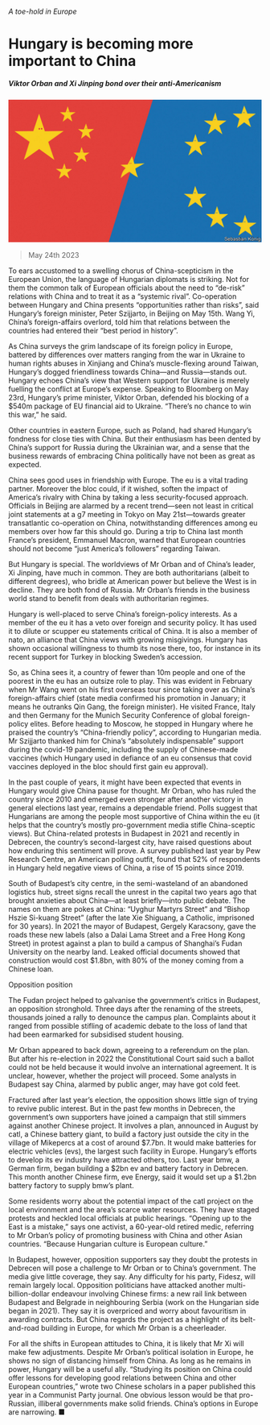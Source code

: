 ###### A toe-hold in Europe

# Hungary is becoming more important to China 

##### Viktor Orban and Xi Jinping bond over their anti-Americanism 

![image](images/20230527_CND001.jpg) 

> May 24th 2023 

To ears accustomed to a swelling chorus of China-scepticism in the European Union, the language of Hungarian diplomats is striking. Not for them the common talk of European officials about the need to “de-risk” relations with China and to treat it as a “systemic rival”. Co-operation between Hungary and China presents “opportunities rather than risks”, said Hungary’s foreign minister, Peter Szijjarto, in Beijing on May 15th. Wang Yi, China’s foreign-affairs overlord, told him that relations between the countries had entered their “best period in history”.

As China surveys the grim landscape of its foreign policy in Europe, battered by differences over matters ranging from the war in Ukraine to human rights abuses in Xinjiang and China’s muscle-flexing around Taiwan, Hungary’s dogged friendliness towards China—and Russia—stands out. Hungary echoes China’s view that Western support for Ukraine is merely fuelling the conflict at Europe’s expense. Speaking to Bloomberg on May 23rd, Hungary’s prime minister, Viktor Orban, defended his blocking of a $540m package of EU financial aid to Ukraine. “There’s no chance to win this war,” he said. 

Other countries in eastern Europe, such as Poland, had shared Hungary’s fondness for close ties with China. But their enthusiasm has been dented by China’s support for Russia during the Ukrainian war, and a sense that the business rewards of embracing China politically have not been as great as expected. 

China sees good uses in friendship with Europe. The eu is a vital trading partner. Moreover the bloc could, if it wished, soften the impact of America’s rivalry with China by taking a less security-focused approach. Officials in Beijing are alarmed by a recent trend—seen not least in critical joint statements at a g7 meeting in Tokyo on May 21st—towards greater transatlantic co-operation on China, notwithstanding differences among eu members over how far this should go. During a trip to China last month France’s president, Emmanuel Macron, warned that European countries should not become “just America’s followers” regarding Taiwan. 

But Hungary is special. The worldviews of Mr Orban and of China’s leader, Xi Jinping, have much in common. They are both authoritarians (albeit to different degrees), who bridle at American power but believe the West is in decline. They are both fond of Russia. Mr Orban’s friends in the business world stand to benefit from deals with authoritarian regimes. 

Hungary is well-placed to serve China’s foreign-policy interests. As a member of the eu it has a veto over foreign and security policy. It has used it to dilute or scupper eu statements critical of China. It is also a member of nato, an alliance that China views with growing misgivings. Hungary has shown occasional willingness to thumb its nose there, too, for instance in its recent support for Turkey in blocking Sweden’s accession. 

So, as China sees it, a country of fewer than 10m people and one of the poorest in the eu has an outsize role to play. This was evident in February when Mr Wang went on his first overseas tour since taking over as China’s foreign-affairs chief (state media confirmed his promotion in January; it means he outranks Qin Gang, the foreign minister). He visited France, Italy and then Germany for the Munich Security Conference of global foreign-policy elites. Before heading to Moscow, he stopped in Hungary where he praised the country’s “China-friendly policy”, according to Hungarian media. Mr Szijjarto thanked him for China’s “absolutely indispensable” support during the covid-19 pandemic, including the supply of Chinese-made vaccines (which Hungary used in defiance of an eu consensus that covid vaccines deployed in the bloc should first gain eu approval). 

In the past couple of years, it might have been expected that events in Hungary would give China pause for thought. Mr Orban, who has ruled the country since 2010 and emerged even stronger after another victory in general elections last year, remains a dependable friend. Polls suggest that Hungarians are among the people most supportive of China within the eu (it helps that the country’s mostly pro-government media stifle China-sceptic views). But China-related protests in Budapest in 2021 and recently in Debrecen, the country’s second-largest city, have raised questions about how enduring this sentiment will prove. A survey published last year by Pew Research Centre, an American polling outfit, found that 52% of respondents in Hungary held negative views of China, a rise of 15 points since 2019.

South of Budapest’s city centre, in the semi-wasteland of an abandoned logistics hub, street signs recall the unrest in the capital two years ago that brought anxieties about China—at least briefly—into public debate. The names on them are pokes at China: “Uyghur Martyrs Street” and “Bishop Hszie Si-kuang Street” (after the late Xie Shiguang, a Catholic, imprisoned for 30 years). In 2021 the mayor of Budapest, Gergely Karacsony, gave the roads these new labels (also a Dalai Lama Street and a Free Hong Kong Street) in protest against a plan to build a campus of Shanghai’s Fudan University on the nearby land. Leaked official documents showed that construction would cost $1.8bn, with 80% of the money coming from a Chinese loan. 

Opposition position

The Fudan project helped to galvanise the government’s critics in Budapest, an opposition stronghold. Three days after the renaming of the streets, thousands joined a rally to denounce the campus plan. Complaints about it ranged from possible stifling of academic debate to the loss of land that had been earmarked for subsidised student housing. 

Mr Orban appeared to back down, agreeing to a referendum on the plan. But after his re-election in 2022 the Constitutional Court said such a ballot could not be held because it would involve an international agreement. It is unclear, however, whether the project will proceed. Some analysts in Budapest say China, alarmed by public anger, may have got cold feet.

Fractured after last year’s election, the opposition shows little sign of trying to revive public interest. But in the past few months in Debrecen, the government’s own supporters have joined a campaign that still simmers against another Chinese project. It involves a plan, announced in August by catl, a Chinese battery giant, to build a factory just outside the city in the village of Mikepercs at a cost of around $7.7bn. It would make batteries for electric vehicles (evs), the largest such facility in Europe. Hungary’s efforts to develop its ev industry have attracted others, too. Last year bmw, a German firm, began building a $2bn ev and battery factory in Debrecen. This month another Chinese firm, eve Energy, said it would set up a $1.2bn battery factory to supply bmw’s plant. 

Some residents worry about the potential impact of the catl project on the local environment and the area’s scarce water resources. They have staged protests and heckled local officials at public hearings. “Opening up to the East is a mistake,” says one activist, a 60-year-old retired medic, referring to Mr Orban’s policy of promoting business with China and other Asian countries. “Because Hungarian culture is European culture.” 

In Budapest, however, opposition supporters say they doubt the protests in Debrecen will pose a challenge to Mr Orban or to China’s government. The media give little coverage, they say. Any difficulty for his party, Fidesz, will remain largely local. Opposition politicians have attacked another multi-billion-dollar endeavour involving Chinese firms: a new rail link between Budapest and Belgrade in neighbouring Serbia (work on the Hungarian side began in 2021). They say it is overpriced and worry about favouritism in awarding contracts. But China regards the project as a highlight of its belt-and-road building in Europe, for which Mr Orban is a cheerleader. 

For all the shifts in European attitudes to China, it is likely that Mr Xi will make few adjustments. Despite Mr Orban’s political isolation in Europe, he shows no sign of distancing himself from China. As long as he remains in power, Hungary will be a useful ally. “Studying its position on China could offer lessons for developing good relations between China and other European countries,” wrote two Chinese scholars in a paper published this year in a Communist Party journal. One obvious lesson would be that pro-Russian, illiberal governments make solid friends. China’s options in Europe are narrowing. ■


